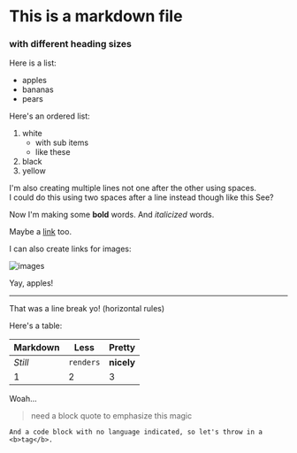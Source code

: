 # This is a markdown file

### with different heading sizes

Here is a list:

* apples
* bananas
* pears

Here's an ordered list:

1. white
	* with sub items
	* like these
2. black
3. yellow

I'm also creating multiple lines not one after the other using spaces.  
I could do this using two spaces after a line instead though like this  See?

Now I'm making some **bold** words. And *italicized* words.

Maybe a [link](http://lymanorchards.com/orchard/pick-your-own/apples/) too.

I can also create links for images:

![images](http://lymanorchards.com/files/7013/6725/1487/apples.jpg)

Yay, apples!

***

That was a line break yo! (horizontal rules)

Here's a table:

Markdown | Less | Pretty
--- | --- | ---
*Still* | `renders` | **nicely**
1 | 2 | 3 

Woah...
> need a block quote to emphasize this magic

```
And a code block with no language indicated, so let's throw in a <b>tag</b>.
```